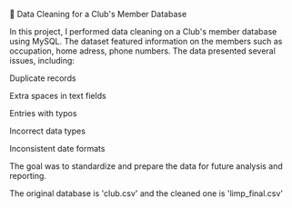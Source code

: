 🧹 Data Cleaning for a Club's Member Database

In this project, I performed data cleaning on a Club's member database using MySQL. The dataset featured information on the members such as occupation, home adress, phone numbers. The data presented several issues, including:

Duplicate records

Extra spaces in text fields

Entries with typos

Incorrect data types

Inconsistent date formats

The goal was to standardize and prepare the data for future analysis and reporting.

The original database is 'club.csv' and the cleaned one is 'limp_final.csv'
